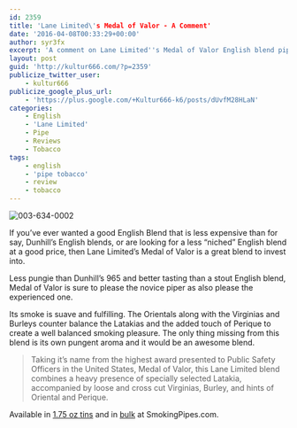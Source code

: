 ```yaml
---
id: 2359
title: 'Lane Limited\'s Medal of Valor - A Comment'
date: '2016-04-08T00:33:29+00:00'
author: syr3fx
excerpt: 'A comment on Lane Limited''s Medal of Valor English blend pipe tobacco.'
layout: post
guid: 'http://kultur666.com/?p=2359'
publicize_twitter_user:
    - kultur666
publicize_google_plus_url:
    - 'https://plus.google.com/+Kultur666-k6/posts/dUvfM28HLaN'
categories:
    - English
    - 'Lane Limited'
    - Pipe
    - Reviews
    - Tobacco
tags:
    - english
    - 'pipe tobacco'
    - review
    - tobacco
---
```


![003-634-0002](http://localhost:8080/wp-content/uploads/2016/03/003-634-0002.jpg)

If you’ve ever wanted a good English Blend that is less expensive than for say, Dunhill’s English blends, or are looking for a less “niched” English blend at a good price, then Lane Limited’s Medal of Valor is a great blend to invest into.

Less pungie than Dunhill’s 965 and better tasting than a stout English blend, Medal of Valor is sure to please the novice piper as also please the experienced one.

Its smoke is suave and fulfilling. The Orientals along with the Virginias and Burleys counter balance the Latakias and the added touch of Perique to create a well balanced smoking pleasure. The only thing missing from this blend is its own pungent aroma and it would be an awesome blend.

> Taking it’s name from the highest award presented to Public Safety Officers in the United States, Medal of Valor, this Lane Limited blend combines a heavy presence of specially selected Latakia, accompanied by loose and cross cut Virginias, Burley, and hints of Oriental and Perique.

Available in [1.75 oz tins](https://www.smokingpipes.com/tobacco/by-maker/lane/moreinfo.cfm?product_id=173450) and in [bulk](https://www.smokingpipes.com/tobacco/by-maker/lane/bulk/moreinfo.cfm?product_id=175229) at SmokingPipes.com.
